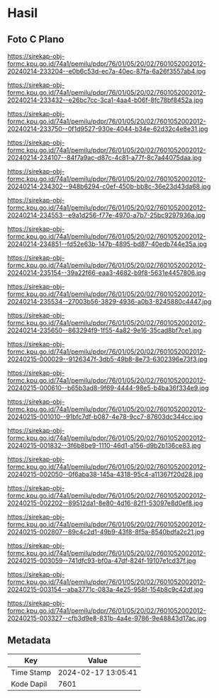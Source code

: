 # Hasil

## Foto C Plano

https://sirekap-obj-formc.kpu.go.id/74a1/pemilu/pdpr/76/01/05/20/02/7601052002012-20240214-233204--e0b6c53d-ec7a-40ec-87fa-6a26f3557ab4.jpg

https://sirekap-obj-formc.kpu.go.id/74a1/pemilu/pdpr/76/01/05/20/02/7601052002012-20240214-233432--e26bc7cc-3ca1-4aa4-b06f-8fc78bf8452a.jpg

https://sirekap-obj-formc.kpu.go.id/74a1/pemilu/pdpr/76/01/05/20/02/7601052002012-20240214-233750--0f1d9527-930e-4044-b34e-62d32c4e8e31.jpg

https://sirekap-obj-formc.kpu.go.id/74a1/pemilu/pdpr/76/01/05/20/02/7601052002012-20240214-234107--84f7a9ac-d87c-4c81-a77f-8c7a44075daa.jpg

https://sirekap-obj-formc.kpu.go.id/74a1/pemilu/pdpr/76/01/05/20/02/7601052002012-20240214-234302--948b6294-c0ef-450b-bb8c-36e23d43da68.jpg

https://sirekap-obj-formc.kpu.go.id/74a1/pemilu/pdpr/76/01/05/20/02/7601052002012-20240214-234553--e9a1d256-f77e-4970-a7b7-25bc9297936a.jpg

https://sirekap-obj-formc.kpu.go.id/74a1/pemilu/pdpr/76/01/05/20/02/7601052002012-20240214-234851--fd52e63b-147b-4895-bd87-40edb744e35a.jpg

https://sirekap-obj-formc.kpu.go.id/74a1/pemilu/pdpr/76/01/05/20/02/7601052002012-20240214-235154--39a22f66-eaa3-4682-b9f8-5631e4457806.jpg

https://sirekap-obj-formc.kpu.go.id/74a1/pemilu/pdpr/76/01/05/20/02/7601052002012-20240214-235534--27003b56-3829-4936-a0b3-8245880c4447.jpg

https://sirekap-obj-formc.kpu.go.id/74a1/pemilu/pdpr/76/01/05/20/02/7601052002012-20240214-235650--863294f9-1f55-4a82-9e16-35cad8bf7ce1.jpg

https://sirekap-obj-formc.kpu.go.id/74a1/pemilu/pdpr/76/01/05/20/02/7601052002012-20240215-000029--9126347f-3db5-49b8-8e73-6302396e73f3.jpg

https://sirekap-obj-formc.kpu.go.id/74a1/pemilu/pdpr/76/01/05/20/02/7601052002012-20240215-000610--b65b3ad8-9f69-4444-98e5-b4ba36f334e9.jpg

https://sirekap-obj-formc.kpu.go.id/74a1/pemilu/pdpr/76/01/05/20/02/7601052002012-20240215-001010--91bfc7df-b087-4e78-9cc7-87603dc344cc.jpg

https://sirekap-obj-formc.kpu.go.id/74a1/pemilu/pdpr/76/01/05/20/02/7601052002012-20240215-001832--3f6b8be9-1110-46d1-a156-d9b2b136ce83.jpg

https://sirekap-obj-formc.kpu.go.id/74a1/pemilu/pdpr/76/01/05/20/02/7601052002012-20240215-002050--0f6aba38-145a-4318-95c4-a11367f20d28.jpg

https://sirekap-obj-formc.kpu.go.id/74a1/pemilu/pdpr/76/01/05/20/02/7601052002012-20240215-002202--89512da1-8e80-4d16-82f1-53097e8d0ef8.jpg

https://sirekap-obj-formc.kpu.go.id/74a1/pemilu/pdpr/76/01/05/20/02/7601052002012-20240215-002807--89c4c2d1-49b9-43f8-8f5a-8540bdfa2c21.jpg

https://sirekap-obj-formc.kpu.go.id/74a1/pemilu/pdpr/76/01/05/20/02/7601052002012-20240215-003059--741dfc93-bf0a-47df-824f-19107e1cd37f.jpg

https://sirekap-obj-formc.kpu.go.id/74a1/pemilu/pdpr/76/01/05/20/02/7601052002012-20240215-003154--aba3771c-083a-4e25-958f-154b8c9c42df.jpg

https://sirekap-obj-formc.kpu.go.id/74a1/pemilu/pdpr/76/01/05/20/02/7601052002012-20240215-003327--cfb3d9e8-831b-4a4e-9786-9e48843d17ac.jpg


## Metadata

| Key        | Value               |
| ---------- | ------------------- |
| Time Stamp | 2024-02-17 13:05:41 |
| Kode Dapil | 7601                |



